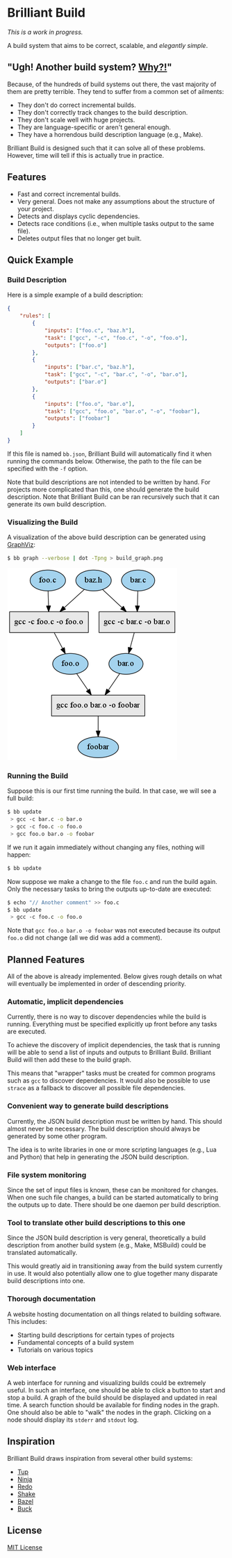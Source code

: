 # Brilliant Build

*This is a work in progress.*

A build system that aims to be correct, scalable, and *elegantly simple*.

## "Ugh! Another build system? [Why?!][relevant xkcd]"

[relevant xkcd]: https://xkcd.com/927/

Because, of the hundreds of build systems out there, the vast majority of them
are pretty terrible. They tend to suffer from a common set of ailments:

 * They don't do correct incremental builds.
 * They don't correctly track changes to the build description.
 * They don't scale well with huge projects.
 * They are language-specific or aren't general enough.
 * They have a horrendous build description language (e.g., Make).

Brilliant Build is designed such that it can solve all of these problems.
However, time will tell if this is actually true in practice.

## Features

 * Fast and correct incremental builds.
 * Very general. Does not make any assumptions about the structure of your
   project.
 * Detects and displays cyclic dependencies.
 * Detects race conditions (i.e., when multiple tasks output to the same file).
 * Deletes output files that no longer get built.

## Quick Example

### Build Description

Here is a simple example of a build description:

```json
{
    "rules": [
        {
            "inputs": ["foo.c", "baz.h"],
            "task": ["gcc", "-c", "foo.c", "-o", "foo.o"],
            "outputs": ["foo.o"]
        },
        {
            "inputs": ["bar.c", "baz.h"],
            "task": ["gcc", "-c", "bar.c", "-o", "bar.o"],
            "outputs": ["bar.o"]
        },
        {
            "inputs": ["foo.o", "bar.o"],
            "task": ["gcc", "foo.o", "bar.o", "-o", "foobar"],
            "outputs": ["foobar"]
        }
    ]
}
```

If this file is named `bb.json`, Brilliant Build will automatically find it when
running the commands below. Otherwise, the path to the file can be specified
with the `-f` option.

Note that build descriptions are not intended to be written by hand. For
projects more complicated than this, one should generate the build description.
Note that Brilliant Build can be ran recursively such that it can generate its
own build description.

### Visualizing the Build

A visualization of the above build description can be generated using
[GraphViz][]:

```bash
$ bb graph --verbose | dot -Tpng > build_graph.png
```
![Simple Task Graph](/docs/examples/basic/build.png)

[GraphViz]: http://www.graphviz.org/

### Running the Build

Suppose this is our first time running the build. In that case, we will see a
full build:

```bash
$ bb update
 > gcc -c bar.c -o bar.o
 > gcc -c foo.c -o foo.o
 > gcc foo.o bar.o -o foobar
```

If we run it again immediately without changing any files, nothing will happen:

```bash
$ bb update
```

Now suppose we make a change to the file `foo.c` and run the build again. Only
the necessary tasks to bring the outputs up-to-date are executed:

```bash
$ echo "// Another comment" >> foo.c
$ bb update
 > gcc -c foo.c -o foo.o
```

Note that `gcc foo.o bar.o -o foobar` was not executed because its output
`foo.o` did not change (all we did was add a comment).

## Planned Features

All of the above is already implemented. Below gives rough details on what will
eventually be implemented in order of descending priority.

### Automatic, implicit dependencies

Currently, there is no way to discover dependencies while the build is running.
Everything must be specified explicitly up front before any tasks are executed.

To achieve the discovery of implicit dependencies, the task that is running will
be able to send a list of inputs and outputs to Brilliant Build. Brilliant Build
will then add these to the build graph.

This means that "wrapper" tasks must be created for common programs such as
`gcc` to discover dependencies. It would also be possible to use `strace` as a
fallback to discover all possible file dependencies.

### Convenient way to generate build descriptions

Currently, the JSON build description must be written by hand. This should
almost never be necessary. The build description should always be generated by
some other program.

The idea is to write libraries in one or more scripting languages (e.g., Lua and
Python) that help in generating the JSON build description.

### File system monitoring

Since the set of input files is known, these can be monitored for changes. When
one such file changes, a build can be started automatically to bring the outputs
up to date. There should be one daemon per build description.

### Tool to translate other build descriptions to this one

Since the JSON build description is very general, theoretically a build
description from another build system (e.g., Make, MSBuild) could be translated
automatically.

This would greatly aid in transitioning away from the build system currently in
use. It would also potentially allow one to glue together many disparate build
descriptions into one.

### Thorough documentation

A website hosting documentation on all things related to building software. This
includes:

 * Starting build descriptions for certain types of projects
 * Fundamental concepts of a build system
 * Tutorials on various topics

### Web interface

A web interface for running and visualizing builds could be extremely useful. In
such an interface, one should be able to click a button to start and stop a
build. A graph of the build should be displayed and updated in real time. A
search function should be available for finding nodes in the graph. One should
also be able to "walk" the nodes in the graph. Clicking on a node should display
its `stderr` and `stdout` log.

## Inspiration

Brilliant Build draws inspiration from several other build systems:

 * [Tup](http://gittup.org/tup/)
 * [Ninja](https://martine.github.io/ninja/)
 * [Redo](https://github.com/apenwarr/redo)
 * [Shake](http://shakebuild.com/)
 * [Bazel](http://bazel.io/)
 * [Buck](https://buckbuild.com/)

## License

[MIT License](/LICENSE.md)
